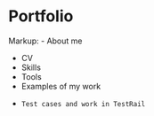 # Portfolio
Markup: - About me
- CV
- Skills
- Tools 
- Examples of my work
-     Test cases and work in TestRail
